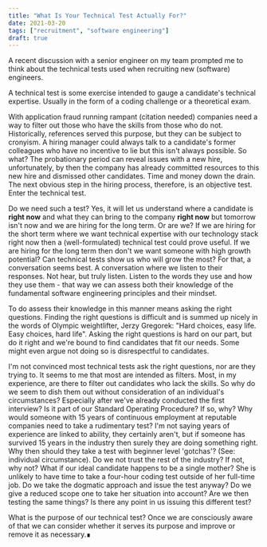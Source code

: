 ```yaml
---
title: "What Is Your Technical Test Actually For?"
date: 2021-03-20
tags: ["recruitment", "software engineering"]
draft: true
---
```

A recent discussion with a senior engineer on my team prompted me to think about the technical tests used when recruiting new (software) engineers.

A technical test is some exercise intended to gauge a candidate's technical expertise. Usually in the form of a coding challenge or a theoretical exam. 

With application fraud running rampant (citation needed) companies need a way to filter out those who have the skills from those who do not. Historically, references served this purpose, but they can be subject to cronyism. A hiring manager could always talk to a candidate's former colleagues who have no incentive to lie but this isn't always possible. So what? The probationary period can reveal issues with a new hire, unfortunately, by then the company has already committed resources to this new hire and dismissed other candidates. Time and money down the drain. The next obvious step in the hiring process, therefore, is an objective test. Enter the technical test.

Do we need such a test? Yes, it will let us understand where a candidate is **right now** and what they can bring to the company **right now** but tomorrow isn't now and we are hiring for the long term. Or are we? If we are hiring for the short term where we want technical expertise with our technology stack right now then a (well-formulated) technical test could prove useful. If we are hiring for the long term then don't we want someone with high growth potential? Can technical tests show us who will grow the most? For that, a conversation seems best. A conversation where we listen to their responses. Not hear, but truly listen. Listen to the words they use and how they use them - that way we can assess both their knowledge of the fundamental software engineering principles and their mindset.

To do assess their knowledge in this manner means asking the right questions. Finding the right questions is difficult and is summed up nicely in the words of Olympic weightlifter, Jerzy Gregorek: "Hard choices, easy life. Easy choices, hard life". Asking the right questions is hard on our part, but do it right and we're bound to find candidates that fit our needs. Some might even argue not doing so is disrespectful to candidates.

I'm not convinced most technical tests ask the right questions, nor are they trying to. It seems to me that most are intended as filters. Most, in my experience, are there to filter out candidates who lack the skills. So why do we seem to dish them out without consideration of an individual's circumstances? Especially after we've already conducted the first interview? Is it part of our Standard Operating Procedure? If so, why? Why would someone with 15 years of continuous employment at reputable companies need to take a rudimentary test? I'm not saying years of experience are linked to ability, they certainly aren't, but if someone has survived 15 years in the industry then surely they are doing something right. Why then should they take a test with beginner level 'gotchas'? (See: individual circumstance). Do we not trust the rest of the industry? If not, why not? What if our ideal candidate happens to be a single mother? She is unlikely to have time to take a four-hour coding test outside of her full-time job. Do we take the dogmatic approach and issue the test anyway? Do we give a reduced scope one to take her situation into account? Are we then testing the same things? Is there any point in us issuing this different test?

What is the purpose of our technical test? Once we are consciously aware of that we can consider whether it serves its purpose and improve or remove it as necessary.∎
